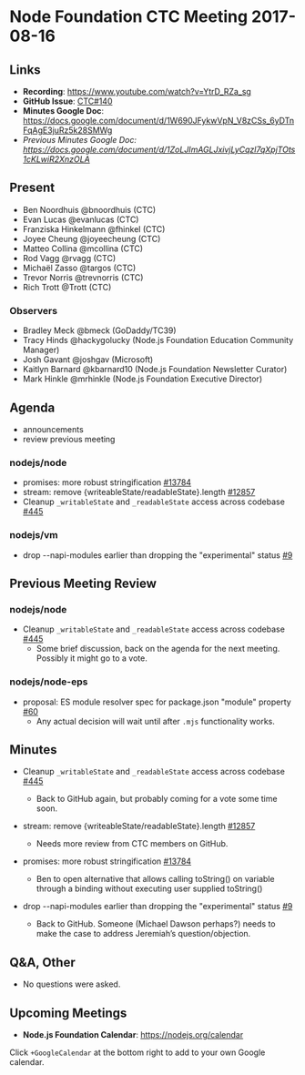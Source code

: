 # Node Foundation CTC Meeting 2017-08-16
## Links

* **Recording**: https://www.youtube.com/watch?v=YtrD_RZa_sg
* **GitHub Issue**: [CTC#140](https://github.com/nodejs/CTC/issues/162)
* **Minutes Google Doc**: <https://docs.google.com/document/d/1W690JFykwVpN_V8zCSs_6yDTnFqAgE3juRz5k28SMWg>
* _Previous Minutes Google Doc: <https://docs.google.com/document/d/1ZoLJImAGLJxivjLyCqzl7qXpjTOts1cKLwiR2XnzOLA>_
## Present

* Ben Noordhuis @bnoordhuis (CTC)
* Evan Lucas @evanlucas (CTC)
* Franziska Hinkelmann @fhinkel (CTC)
* Joyee Cheung @joyeecheung (CTC)
* Matteo Collina @mcollina (CTC)
* Rod Vagg @rvagg (CTC)
* Michaël Zasso @targos (CTC)
* Trevor Norris @trevnorris (CTC)
* Rich Trott @Trott (CTC)

### Observers
* Bradley Meck @bmeck (GoDaddy/TC39)
* Tracy Hinds @hackygolucky (Node.js Foundation Education Community Manager)
* Josh Gavant @joshgav (Microsoft)
* Kaitlyn Barnard @kbarnard10 (Node.js Foundation Newsletter Curator)
* Mark Hinkle @mrhinkle (Node.js Foundation Executive Director)



## Agenda

* announcements
* review previous meeting

### nodejs/node

* promises: more robust stringification [#13784](https://github.com/nodejs/node/pull/13784)
* stream: remove {writeableState/readableState}.length [#12857](https://github.com/nodejs/node/pull/12857)
* Cleanup `_writableState` and `_readableState` access across codebase [#445](https://github.com/nodejs/node/issues/445)

### nodejs/vm

* drop --napi-modules earlier than dropping the "experimental" status [#9](https://github.com/nodejs/vm/issues/9)

## Previous Meeting Review

### nodejs/node

* Cleanup `_writableState` and `_readableState` access across codebase [#445](https://github.com/nodejs/node/issues/445)
  * Some brief discussion, back on the agenda for the next meeting. Possibly it might go to a vote.

### nodejs/node-eps

* proposal: ES module resolver spec for package.json "module" property [#60](https://github.com/nodejs/node-eps/pull/60)
  * Any actual decision will wait until after `.mjs` functionality works.


## Minutes


* Cleanup `_writableState` and `_readableState` access across codebase [#445](https://github.com/nodejs/node/issues/445)

  * Back to GitHub again, but probably coming for a vote some time soon.

* stream: remove {writeableState/readableState}.length [#12857](https://github.com/nodejs/node/pull/12857)
  
  * Needs more review from CTC members on GitHub.

* promises: more robust stringification [#13784](https://github.com/nodejs/node/pull/13784)

  * Ben to open alternative that allows calling toString() on variable through a binding without executing user supplied toString()

* drop --napi-modules earlier than dropping the "experimental" status [#9](https://github.com/nodejs/vm/issues/9)

  * Back to GitHub. Someone (Michael Dawson perhaps?) needs to make the case to address Jeremiah’s question/objection.

## Q&A, Other

* No questions were asked.

## Upcoming Meetings

* **Node.js Foundation Calendar**: https://nodejs.org/calendar

Click `+GoogleCalendar` at the bottom right to add to your own Google calendar.

